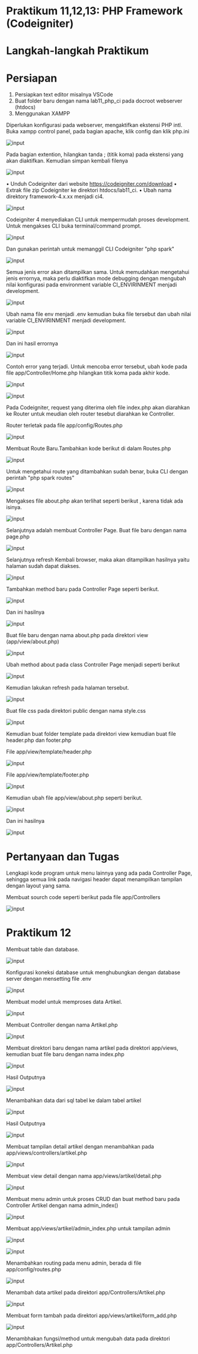 # Praktikum 11,12,13: PHP Framework (Codeigniter)

# Langkah-langkah Praktikum
# Persiapan
1. Persiapkan text editor misalnya VSCode
2. Buat folder baru dengan nama lab11_php_ci pada docroot webserver (htdocs)
3. Menggunakan XAMPP

Diperlukan konfigurasi pada webserver, mengaktifkan ekstensi PHP intl. Buka xampp control panel, pada bagian apache, klik config dan klik php.ini





![input](https://github.com/ikmalriyan21/Lab11Web/blob/ec33be19a9c2c6247d1845418b450dfeef1eda13/ci4/gambar/xampp%20control%20panel.png)

Pada bagian extention, hilangkan tanda ; (titik koma) pada ekstensi yang akan 
diaktifkan. Kemudian simpan kembali filenya





![input](https://github.com/ikmalriyan21/Lab11Web/blob/5cf85439470133e9784dbb321f3c2f388766a3d5/ci4/gambar/extension.png)

• Unduh Codeigniter dari website https://codeigniter.com/download
• Extrak file zip Codeigniter ke direktori htdocs/lab11_ci. 
• Ubah nama direktory framework-4.x.xx menjadi ci4.





![input](https://github.com/ikmalriyan21/Lab11Web/blob/ef72d7155d3950d17692f9528e687012ef72ced2/ci4/gambar/welcome.png)

Codeigniter 4 menyediakan CLI untuk mempermudah proses development. Untuk 
mengakses CLI buka terminal/command prompt.





![input](https://github.com/ikmalriyan21/Lab11Web/blob/0f4e411e3e67779bcac8e3f47694b7c4915580e6/ci4/gambar/menjalakan%20CLI.png)

Dan gunakan perintah untuk memanggil CLI Codeigniter "php spark"





![input](https://github.com/ikmalriyan21/Lab11Web/blob/b2425fdd6cf0dd7332960e5bf5941726682b51b7/ci4/gambar/php%20spark.png)

Semua jenis error akan ditampilkan sama. Untuk memudahkan mengetahui jenis 
errornya, maka perlu diaktifkan mode debugging dengan mengubah nilai konfigurasi 
pada environment variable CI_ENVIRINMENT menjadi development.





![input](https://github.com/ikmalriyan21/Lab11Web/blob/d83086099cfefacf3934941e54e6c88ca67fa4a4/ci4/gambar/production.png)

Ubah nama file env menjadi .env kemudian buka file tersebut dan ubah nilai variable 
CI_ENVIRINMENT menjadi development.





![input](https://github.com/ikmalriyan21/Lab11Web/blob/c2f0e78862fc86159bf1fea01a15a5e1650695de/ci4/gambar/development.png)

Dan ini hasil errornya





![input](https://github.com/ikmalriyan21/Lab11Web/blob/ed007fd1b6dc0b07327f59606c15fee1d7a7a6f3/ci4/gambar/parse%20error.png)

Contoh error yang terjadi. Untuk mencoba error tersebut, ubah kode pada file 
app/Controller/Home.php hilangkan titik koma pada akhir kode.





![input](https://github.com/ikmalriyan21/Lab11Web/blob/ccfb437e4991e8f65921f65e039e837a11c75e21/ci4/gambar/kode%20home%20titik%20koma.png)





![input](https://github.com/ikmalriyan21/Lab11Web/blob/f390a73da53c5f7bce0160a8c124822f11266b38/ci4/gambar/hasil%20kode%20home%20titik%20koma.png)

Pada Codeigniter, request yang diterima oleh file index.php akan diarahkan ke Router 
untuk meudian oleh router tesebut diarahkan ke Controller.

Router terletak pada file app/config/Routes.php





![input](https://github.com/ikmalriyan21/Lab11Web/blob/216c09278dac2267c338ce29214515c323f940dd/ci4/gambar/tempat%20codingan%20router.png)

Membuat Route Baru.Tambahkan kode berikut di dalam Routes.php





![input](https://github.com/ikmalriyan21/Lab11Web/blob/2be52def552b2ddb950166642b0d0e96f223c983/ci4/gambar/kode%20routes.png)

Untuk mengetahui route yang ditambahkan sudah benar, buka CLI dengan perintah "php spark routes"





![input](https://github.com/ikmalriyan21/Lab11Web/blob/443e28036aec6c9bef3848d7d31e968f3a471989/ci4/gambar/hasil%20php%20spark%20routes.png)

Mengakses file about.php akan terlihat seperti berikut , karena tidak ada isinya.





![input](https://github.com/ikmalriyan21/Lab11Web/blob/ddf3d7d7dc4491f8b36a084c1a6c91be73323036/ci4/gambar/tampilan%20error%20page.png)

Selanjutnya adalah membuat Controller Page. Buat file baru dengan nama page.php





![input](https://github.com/ikmalriyan21/Lab11Web/blob/95ac6d3ec8f92a0d12bc2cf1ccafac25ad35a94f/ci4/gambar/codingan%20controller%20page.png)

Selanjutnya refresh Kembali browser, maka akan ditampilkan hasilnya yaitu halaman 
sudah dapat diakses.





![input](https://github.com/ikmalriyan21/Lab11Web/blob/e577efa336d389722cbaaf037168063c46062ea9/ci4/gambar/hasil%20output%20dari%20controller%20page.png)

Tambahkan method baru pada Controller Page seperti berikut.





![input](https://github.com/ikmalriyan21/Lab11Web/blob/ff7ce046aedcc9ad47b2bfc5251ef19413c2f2c6/ci4/gambar/method%20baru%20controller%20page.png)

Dan ini hasilnya





![input](https://github.com/ikmalriyan21/Lab11Web/blob/7ec11606c74edd23b1a99e98882588d4d4f34cde/ci4/gambar/hasil%20output%20method%20baru%20controller%20page.png)

Buat file baru dengan nama about.php pada direktori view (app/view/about.php)





![input](https://github.com/ikmalriyan21/Lab11Web/blob/ea773c07fb6ebb1972d21bf6eff6904f26f2ffff/ci4/gambar/codingan%20membuat%20view.png)

Ubah method about pada class Controller Page menjadi seperti berikut





![input](https://github.com/ikmalriyan21/Lab11Web/blob/eb9109a21ba5530d13c9f49c188c233fd1821a6c/ci4/gambar/codingan%20ubah%20method%20about.png)

Kemudian lakukan refresh pada halaman tersebut.





![input](https://github.com/ikmalriyan21/Lab11Web/blob/c5459123b76e571c9324e06077b56d0d59cc468a/ci4/gambar/hasil%20output%20ubah%20method%20about.png)

Buat file css pada direktori public dengan nama style.css





![input](https://github.com/ikmalriyan21/Lab11Web/blob/e5fcdf20e4620808be556d837e0a7d0accf47d53/ci4/gambar/file%20css.png)

Kemudian buat folder template pada direktori view kemudian buat file header.php dan footer.php

File app/view/template/header.php





![input](https://github.com/ikmalriyan21/Lab11Web/blob/c3656f3b4d160628aa4bd115f693852ab99fa1ff/ci4/gambar/codingan%20header.png)

File app/view/template/footer.php





![input](https://github.com/ikmalriyan21/Lab11Web/blob/e48a8f518040f66d31e66c6237bcce5811f1ff74/ci4/gambar/codingan%20footer.png)

Kemudian ubah file app/view/about.php seperti berikut.





![input](https://github.com/ikmalriyan21/Lab11Web/blob/ea4fa77f5773043a0e1dc20015674981d7fc7d26/ci4/gambar/codingan%20ubah%20about.png)

Dan ini hasilnya





![input](https://github.com/ikmalriyan21/Lab11Web/blob/069f26b0fcc4c022a092cf9f000cde5672477367/ci4/gambar/hasil%20output%20layout%20sederhana.png)

# Pertanyaan dan Tugas
Lengkapi kode program untuk menu lainnya yang ada pada Controller Page, sehingga 
semua link pada navigasi header dapat menampilkan tampilan dengan layout yang 
sama.

Membuat sourch code seperti berikut pada file app/Controllers






![input](https://github.com/ikmalriyan21/Lab11Web/blob/3e54e0b893747731ee77d7f2b37ebdfaa2f90967/ci4/gambar/tugas.png)

# Praktikum 12

Membuat table dan database.




![input](https://github.com/ikmalriyan21/Lab11Web/blob/ca6145204f95af2759512431b1123bb06a9a270d/ci4/screenshot/table%20php%20MyAdmin.png)

Konfigurasi koneksi database untuk menghubungkan dengan database server
dengan mensetting file .env




![input](https://github.com/ikmalriyan21/Lab11Web/blob/604e0cca90505cd2e14c7a2004e3778984ebef63/ci4/screenshot/koneksi%20database.png)

Membuat model untuk memproses data Artikel.




![input](https://github.com/ikmalriyan21/Lab11Web/blob/13b743fc0828da424cca0677e048c9dad3a57e92/ci4/screenshot/codingan%20membuat%20model.png)

Membuat Controller dengan nama Artikel.php




![input](https://github.com/ikmalriyan21/Lab11Web/blob/dc2bd02342528298f573ee2e31bacf76cdf889fe/ci4/screenshot/codingan%20membuat%20controller.png)

Membuat direktori baru dengan nama artikel pada direktori app/views, kemudian buat file 
baru dengan nama index.php




![input](https://github.com/ikmalriyan21/Lab11Web/blob/f3ccb7f176d64d84ebc1b192ef331d6a5a9869e0/ci4/screenshot/membuat%20view.png)

Hasil Outputnya




![input](https://github.com/ikmalriyan21/Lab11Web/blob/13fbaa197ddfde31c8b816eade7f56d1dd254918/ci4/screenshot/hasil%20output%20portal%20berita.png)

Menambahkan data dari sql tabel ke dalam tabel artikel




![input](https://github.com/ikmalriyan21/Lab11Web/blob/48ebc09e2c8eaa9f710d26d5d440ac2b19c42bc9/ci4/screenshot/database%20sql.png)

Hasil Outputnya




![input](https://github.com/ikmalriyan21/Lab11Web/blob/526bbf995a185f2833ce9bc6fc076a5dab3c72fd/ci4/screenshot/tampilan%20artikel.png)

Membuat tampilan detail artikel dengan menambahkan pada app/views/controllers/artikel.php




![input](https://github.com/ikmalriyan21/Lab11Web/blob/6ae7e739e14346188bdb0bb0d0e58caba8d1213a/ci4/screenshot/view.png)

Membuat view detail dengan nama app/views/artikel/detail.php




![input](https://github.com/ikmalriyan21/Lab11Web/blob/2c8b463c1bca9cf247c505caa9f4e9791601c71f/ci4/screenshot/codingan%20detail.png)

Membuat menu admin untuk proses CRUD dan buat method baru pada 
Controller Artikel dengan nama admin_index()




![input](https://github.com/ikmalriyan21/Lab11Web/blob/9835ac5ee2049b6fda7b2520891b1c7f5d3521db/ci4/screenshot/membuat%20menu%20admin.png)

Membuat app/views/artikel/admin_index.php untuk tampilan admin





![input](https://github.com/ikmalriyan21/Lab11Web/blob/3e10099877922f620ee23af5ae4974065e734b7d/ci4/screenshot/codingan%20admin_index%201.png)




![input](https://github.com/ikmalriyan21/Lab11Web/blob/9e5ed1b3820a9acb02654ed2b36a967db56a6299/ci4/screenshot/codingan%20admin_index%202.png)

Menambahkan routing pada menu admin, berada di file app/config/routes.php




![input](https://github.com/ikmalriyan21/Lab11Web/blob/6285ef00675f403ec53ed827bc9b23f573fde414/ci4/screenshot/tambahkan%20routing.png)

Menambah data artikel pada direktori app/Controllers/Artikel.php




![input](https://github.com/ikmalriyan21/Lab11Web/blob/0aa83698afaba84286c629c17edf3a8ed6f04e53/ci4/screenshot/codingan%20menambah%20data%20artikel.png)

Membuat form tambah pada direktori app/views/artikel/form_add.php




![input](https://github.com/ikmalriyan21/Lab11Web/blob/b90f3fc658b3fc88451d00d5d645999d51c6dbef/ci4/screenshot/codingan%20form_add.png)

Menambhakan fungsi/method untuk mengubah data pada direktori app/Controllers/Artikel.php






























